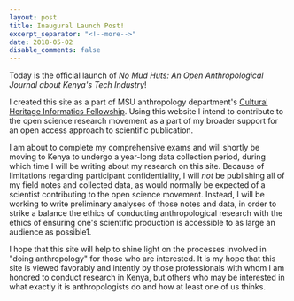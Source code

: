 ```yaml
---
layout: post
title: Inaugural Launch Post!
excerpt_separator: "<!--more-->"
date: 2018-05-02
disable_comments: false
---
```

Today is the official launch of _No Mud Huts: An Open Anthropological Journal about Kenya's Tech Industry_!

I created this site as a part of MSU anthropology department's [Cultural Heritage Informatics Fellowship](http://chi.anthropology.msu.edu). Using this website I intend to contribute to the open science research movement as a part of my broader support for an open access approach to scientific publication. 

<!--more-->

I am about to complete my comprehensive exams and will shortly be moving to Kenya to undergo a year-long data collection period, during which time I will be writing about my research on this site. Because of limitations regarding participant confidentiality, I will _not_ be publishing all of my field notes and collected data, as would normally be expected of a scientist contributing to the open science movement. Instead, I will be working to write preliminary analyses of those notes and data, in order to strike a balance the ethics of conducting anthropological research with the ethics of ensuring one's scientific production is accessible to as large an audience as possible1.

I hope that this site will help to shine light on the processes involved in "doing anthropology" for those who are interested. It is my hope that this site is viewed favorably and intently by those professionals with whom I am honored to conduct research in Kenya, but others who may be interested in what exactly it is anthropologists do and how at least one of us thinks.